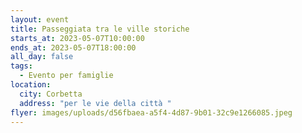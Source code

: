 ```yaml
---
layout: event
title: Passeggiata tra le ville storiche
starts_at: 2023-05-07T10:00:00
ends_at: 2023-05-07T18:00:00
all_day: false
tags:
  - Evento per famiglie
location:
  city: Corbetta
  address: "per le vie della città "
flyer: images/uploads/d56fbaea-a5f4-4d87-9b01-32c9e1266085.jpeg
---
```

